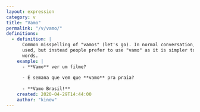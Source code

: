 ```yaml
---
layout: expression
category: v
title: "Vamo"
permalink: "/v/vamo/"
definitions:
  - definition: |
      Common misspelling of "vamos" (let's go). In normal conversation, in rare cases "vamos" is
      used, but instead people prefer to use "vamo" as it is simpler to say and connect with other
      words.
    example: |
      - **Vamo** ver um filme?
      
      - É semana que vem que **vamo** pra praia?
    
      - **Vamo Brasil!**
    created: 2020-04-29T14:44:00
    author: "kinow"
---
```

